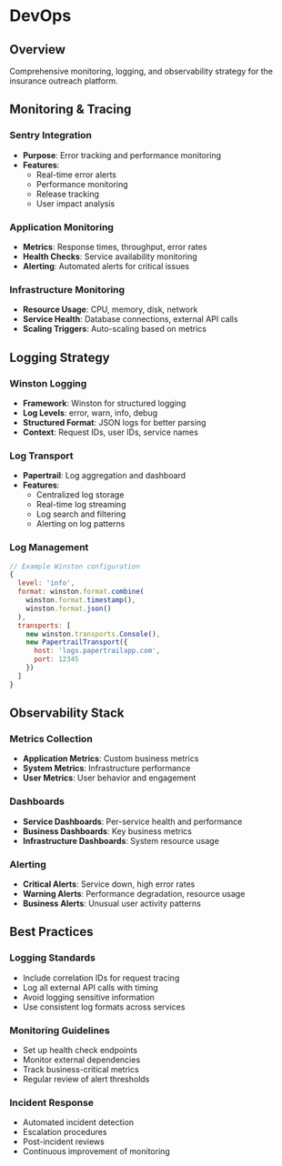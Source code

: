 # DevOps

## Overview

Comprehensive monitoring, logging, and observability strategy for the insurance outreach platform.

## Monitoring & Tracing

### Sentry Integration

- **Purpose**: Error tracking and performance monitoring
- **Features**:
  - Real-time error alerts
  - Performance monitoring
  - Release tracking
  - User impact analysis

### Application Monitoring

- **Metrics**: Response times, throughput, error rates
- **Health Checks**: Service availability monitoring
- **Alerting**: Automated alerts for critical issues

### Infrastructure Monitoring

- **Resource Usage**: CPU, memory, disk, network
- **Service Health**: Database connections, external API calls
- **Scaling Triggers**: Auto-scaling based on metrics

## Logging Strategy

### Winston Logging

- **Framework**: Winston for structured logging
- **Log Levels**: error, warn, info, debug
- **Structured Format**: JSON logs for better parsing
- **Context**: Request IDs, user IDs, service names

### Log Transport

- **Papertrail**: Log aggregation and dashboard
- **Features**:
  - Centralized log storage
  - Real-time log streaming
  - Log search and filtering
  - Alerting on log patterns

### Log Management

```javascript
// Example Winston configuration
{
  level: 'info',
  format: winston.format.combine(
    winston.format.timestamp(),
    winston.format.json()
  ),
  transports: [
    new winston.transports.Console(),
    new PapertrailTransport({
      host: 'logs.papertrailapp.com',
      port: 12345
    })
  ]
}
```

## Observability Stack

### Metrics Collection

- **Application Metrics**: Custom business metrics
- **System Metrics**: Infrastructure performance
- **User Metrics**: User behavior and engagement

### Dashboards

- **Service Dashboards**: Per-service health and performance
- **Business Dashboards**: Key business metrics
- **Infrastructure Dashboards**: System resource usage

### Alerting

- **Critical Alerts**: Service down, high error rates
- **Warning Alerts**: Performance degradation, resource usage
- **Business Alerts**: Unusual user activity patterns

## Best Practices

### Logging Standards

- Include correlation IDs for request tracing
- Log all external API calls with timing
- Avoid logging sensitive information
- Use consistent log formats across services

### Monitoring Guidelines

- Set up health check endpoints
- Monitor external dependencies
- Track business-critical metrics
- Regular review of alert thresholds

### Incident Response

- Automated incident detection
- Escalation procedures
- Post-incident reviews
- Continuous improvement of monitoring
